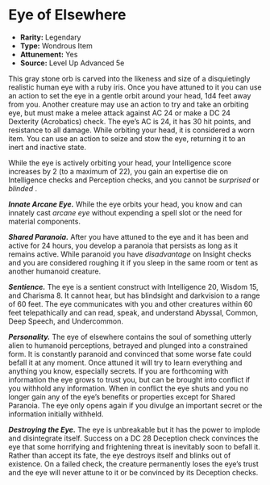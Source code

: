 # Eye of Elsewhere

- **Rarity:** Legendary
- **Type:** Wondrous Item
- **Attunement:** Yes
- **Source:** Level Up Advanced 5e

This gray stone orb is carved into the likeness and size of a disquietingly realistic human eye with a ruby iris. Once you have attuned to it you can use an action to set the eye in a gentle orbit around your head, 1d4 feet away from you. Another creature may use an action to try and take an orbiting eye, but must make a melee attack against AC 24 or make a DC 24 Dexterity (Acrobatics) check. The eye’s AC is 24, it has 30 hit points, and resistance to all damage. While orbiting your head, it is considered a worn item. You can use an action to seize and stow the eye, returning it to an inert and inactive state. 

While the eye is actively orbiting your head, your Intelligence score increases by 2 (to a maximum of 22), you gain an expertise die on Intelligence checks and Perception checks, and you cannot be _surprised_  or _blinded_ . 

_**Innate Arcane Eye.**_ While the eye orbits your head, you know and can innately cast _arcane eye_ without expending a spell slot or the need for material components.

_**Shared Paranoia.**_ After you have attuned to the eye and it has been and active for 24 hours, you develop a paranoia that persists as long as it remains active. While paranoid you have _disadvantage_  on Insight checks and you are considered roughing it if you sleep in the same room or tent as another humanoid creature. 

_**Sentience.**_ The eye is a sentient construct with Intelligence 20, Wisdom 15, and Charisma 8\. It cannot hear, but has blindsight and darkvision to a range of 60 feet. The eye communicates with you and other creatures within 60 feet telepathically and can read, speak, and understand Abyssal, Common, Deep Speech, and Undercommon.

_**Personality.**_ The eye of elsewhere contains the soul of something utterly alien to humanoid perceptions, betrayed and plunged into a constrained form. It is constantly paranoid and convinced that some worse fate could befall it at any moment. Once attuned it will try to learn everything and anything you know, especially secrets. If you are forthcoming with information the eye grows to trust you, but can be brought into conflict if you withhold any information. When in conflict the eye shuts and you no longer gain any of the eye’s benefits or properties except for Shared Paranoia. The eye only opens again if you divulge an important secret or the information initially withheld. 

_**Destroying the Eye.**_ The eye is unbreakable but it has the power to implode and disintegrate itself. Success on a DC 28 Deception check convinces the eye that some horrifying and frightening threat is inevitably soon to befall it. Rather than accept its fate, the eye destroys itself and blinks out of existence. On a failed check, the creature permanently loses the eye’s trust and the eye will never attune to it or be convinced by its Deception checks.
